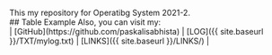 ---
---

<br>
This my repository for Operatibg System 2021-2.

<br>
## Table Example
Also, you can visit my:
<br>
| [GitHub](https://github.com/paskalisabhista) | [LOG]({{ site.baseurl }}/TXT/mylog.txt) | [LINKS]({{ site.baseurl }}/LINKS/) |
<br>

